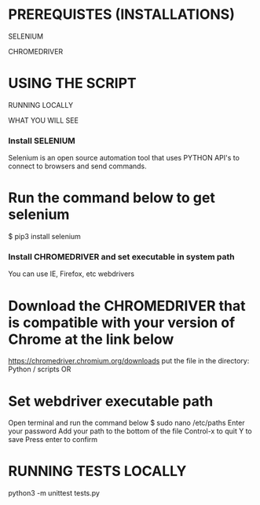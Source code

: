 # PREREQUISTES (INSTALLATIONS)
SELENIUM

CHROMEDRIVER

# USING THE SCRIPT
RUNNING LOCALLY

WHAT YOU WILL SEE

### Install SELENIUM
Selenium is an open source automation tool that uses PYTHON API's to connect to browsers and send commands.

# Run the command below to get selenium
$ pip3 install selenium

### Install CHROMEDRIVER and set executable in system path
You can use IE, Firefox, etc webdrivers 

# Download the CHROMEDRIVER that is compatible with your version of Chrome at the link below
https://chromedriver.chromium.org/downloads
put the file in the directory: Python / scripts
OR
# Set webdriver executable path
Open terminal and run the command below
$ sudo nano /etc/paths
Enter your password
Add your path to the bottom of the file
Control-x to quit
Y to save
Press enter to confirm

# RUNNING TESTS LOCALLY
python3 -m unittest tests.py
